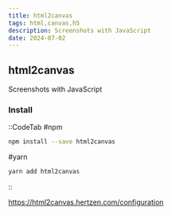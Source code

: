 ```yaml
---
title: html2canvas
tags: html,canvas,h5
description: Screenshots with JavaScript
date: 2024-07-02
---
```


## html2canvas

Screenshots with JavaScript

### Install

::CodeTab
#npm

```sh
npm install --save html2canvas
```

#yarn

```sh
yarn add html2canvas
```

::

https://html2canvas.hertzen.com/configuration
